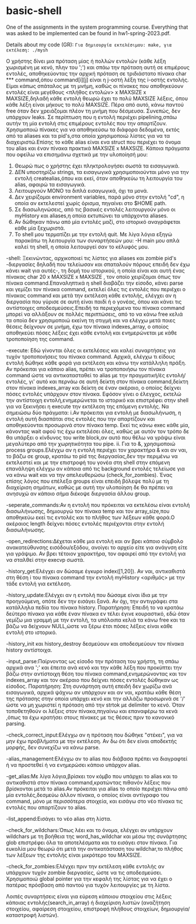 # basic-shell
One of the assignments in the system programming course.
Everything that was asked to be implemented can be found in hw1-spring-2023.pdf.


Details about my code (GR):
`Για δημιουργία εκτελέσιμου: make, για εκτέλεση: ./mysh`


Ο χρήστης δίνει μια πρόταση μίας ή πολλών εντολών (κάθε λέξη χωρισμένη με κενό, πλην του ';') και σπάω την πρόταση αυτή σε επιμέρους εντολές, αποθηκεύοντας την αρχική πρόταση
σε τριδιάστατο πίνακα char *** command,όπου command[i][j] είναι η j-οστή λέξη της i-οστής εντολής.
Είμαι κάπως σπάταλος με τη μνήμη, καθώς οι πίνακες που αποθηκεύουν εντολές είναι μεγέθους <πλήθος εντολών> x MAXSIZE x MAXSIZE,δηλαδή κάθε εντολή θεωρώ έχει το πολύ MAXSIZE 
λέξεις, όπου κάθε λέξη είναι μήκους το πολύ MAXSIZE. Πέρα από αυτό, κάνω παντού free όταν δεν χρειάζομαι πλέον τη μνήμη που δέσμευσα. Συνεπώς, δεν υπάρχουν leaks.
Σε περίπτωση που η εντολή περιέχει pipelining,σπάω αυτήν τη μία εντολή  στις επιμέρους εντολές που την απαρτίζουν.
Χρησιμοποιώ πίνακες για να αποθηκεύσω τα διάφορα δεδομένα, εκτός από τα aliases και τα pid's,στα οποία χρησιμοποιώ λίστες για να τα διαχειριστώ.Επίσης το κάθε alias
είναι ενα struct που περιέχει το όνομα του alias και έναν πίνακα πρακτικά MAXSIZE x MAXSIZE.
Κάποια πράγματα που οφείλω να επισημάνω σχετικά με την υλοποίησή μου:
   1. Θεωρώ πως ο χρήστης έχει πληκτρολογήσει σωστά τα εισαγωγικά.
   2. ΔΕΝ υποστηρίζω strings, τα εισαγωγικά χρησιμοποιούνται μόνο για την εντολή createalias,όπου και εκεί, όταν αποθηκεύω τη λειτουργία του alias, αφαιρώ τα εισαγωγικά.
   3. Λειτουργούν ΜΟΝΟ τα διπλά εισαγωγικά, όχι τα μονά.
   4. Δεν χειρίζομαι environment variables, παρά μόνο στην εντολή "cd", η οποία αν εκτελεστεί χωρίς όρισμα, πηγαίνει στο $HOME path.
   5. Σε διασωληνώσεις, από τις βασικές εντολές λειτουργούν μόνο οι myHistory και aliases,η οποία εκτυπώνει τα υπάρχοντα aliases. 
   6. Αν δώθηκαν πάνω από μία εντολές μαζί, στο ιστορικό αναγράφεται κάθε μία ξεχωριστά.
   7. Το shell μου τερματίζει με την εντολή quit.
Με λίγα λόγια εξηγώ παρακάτω τη λειτουργία των συναρτήσεών μου:
-Η main μου απλά καλεί τη shell, η οποία λειτουργεί σαν το κέλυφός μου.
	
-shell: Ξεκινώντας, αρχικοποιεί τις λίστες για aliases και zombie pid's -διεργασίες δηλαδή που τελείωσαν και σπαταλούν πόρους επειδή δεν έχω κάνει wait για αυτές-, τη δομή του ιστορικού, η οποία είναι και αυτή ένας πίνακας char 20 x MAXSIZE x MAXSIZE , τον οποίο χειρίζομαι όπως τον πίνακα command.Επαναληπτικά η shell διαβάζει την είσοδο, κάνει parse και γεμίζει τον πίνακα command, εκτελεί όλες τις εντολές που περιέχει ο πίνακας command και μετά την εκτέλεση κάθε εντολής, ελέγχει αν η διεργασία που γύρισε σε αυτή είναι παιδί ή ο γονέας, όπου και κάνει τις αντίστοιχες αποδεσμεύσεις.Επειδή τα περιεχόμενα του πίνακα command μπορεί να αλλάξουν σε πολλές περιπτώσεις, από το να κάνω free κελιά τα οποία δεν χρησιμοποιώ εκείνη τη στιγμή και να ελέγχω μετά ποιες θέσεις δείχνουν σε μνήμη, έχω τον πίνακα indexes_array, ο οποίος αποθηκεύει πόσες λέξεις έχει κάθε 
εντολή και ενημερώνεται με κάθε τροποποίηση της command.
	
-execute: Εδώ γίνονται όλες οι εκτελέσεις και καλεί συναρτήσεις για τυχόν τροποποιήσεις του πίνακα command. Αρχικά, ελέγχω τι είδους εντολή δώθηκε κάθε φορά για εκτέλεση και κάνω την κατάλληλη πράξη. Αν πρόκειται για κάποιο alias, πρέπει να τροποποιήσω τον πίνακα command ώστε να αντικατασταθεί το alias με την πραγματική/ές εντολή/εντολές, γι' αυτό και περνάω σε αυτή δείκτη στον πίνακα command,δείκτη στον πίνακα indexes_array και δείκτη σε έναν ακέραιο, ο οποίος δείχνει πόσες εντολές υπάρχουν στον πίνακα. Εφόσον γίνει ο έλεγχος, εκτελώ την αντίστοιχη εντολή,ενημερώνεται το ιστορικό και επιστρέφει στην shell για να ξεκινήσει η execute την εκτέλεση της επόμενη εντολής. 
  Να σημειώσω δύο πράγματα:
  		i.Αν πρόκειται για εντολή με διασωλήνωση, η εντολή αυτή διασπάται στις εντολές που την απαρτίζουν και αποθηκεύονται προσωρινά στον πίνακα temp. Εκεί τις κάνω exec κάθε μία, κάνοντας wait αφού τις έχω εκτελέσει όλες, καθώς με αυτόν
τον τρόπο δε θα υπάρξει ο κίνδυνος του write block,αν αυτό που θέλω να γράψω είναι μεγαλύτερο από την χωρητικότητα του pipe.
		ii. Για το &, χρησιμοποιώ process groups.Ελέγχω αν η εντολή περιέχει τον χαρακτήρα & και αν ναι, το βάζω σε group, κρατάω το pid της διεργασίας,δεν την περιμένω να εκτελεστεί και με την επιστροφή του γονέα στη shell στην επόμενη επανάληψη ελέγχω αν κάποια από τις background εντολές τελείωσε για να κάνω wait και να την απελευθερώσω (check_for_zombies).
Ένας επίσης λόγος που επέλεξα groups είναι επειδή βόλεψε πολύ με τη διαχείριση σημάτων, καθώς με αυτή την υλοποίηση δε θα πρέπει να ανησυχώ αν κάποιο σήμα διέκοψε διεργασία άλλου group.
	
-seperate_commands:Αν η εντολή που πρόκειται να εκτελέσω είναι εντολή διασωλήνωσης, δημιουργώ τον πίνακα temp και τον array_size,που αποθηκεύω εκεί τις εντολές και το πλήθος των λέξεων κάθε φορά.Ο ακέραιος length δείχνει πόσες εντολές περιέχονται στην εντολή διασωλήνωσης.
	
-open_redirections:Δέχεται κάθε μια εντολή και αν βρει κάποιο σύμβολο ανακατεύθυνσης εισόδου/εξόδου, ανοίγει το αρχείο είτε για ανάγνση είτε για γράψιμο. Αν βρει τέτοιον χαρακτήρα, τον αφαιρεί από την εντολή για να σταλθεί στην execvp σωστά.
	
-history_get:Ελέγχει αν δώσαμε έγκυρο index([1,20]). Αν ναι, αντικαθιστά στη θέση i του πίνακα command την εντολή myHistory <αριθμός> με την τάδε εντολή για εκτέλεση.
	
-history_update:Ελέγχει αν η εντολή που δώσαμε είναι ίδια με την προηγούμενη, οπότε δεν την εισάγει ξανά. Αν όχι, την αντιγράφει στα κατάλληλα πεδία του πίνακα history.
		Παρατήρηση: Επειδή το να κρατάω δεύτερο πίνακα για κάθε έναν πίνακα εν τέλει έγινε κουραστικό, εδώ όταν γεμίζω μια γραμμή με την εντολή, τα υπόλοιπα κελιά τα κάνω free και τα βάζω να δείχνουν  NULL,ώστε να ξέρω έτσι πόσες λέξεις είναι κάθε εντολή στο ιστορικό.
	
-history_init και history_destroy δεσμεύουν και αποδεσμεύουν τον πίνακα history αντίστοιχα.
	
-input_parse:Παίρνοντας ως είσοδο την πρόταση του χρήστη, τη σπάω αρχικά ανα ';' και έπειτα ανά κενό και την κάθε λέξη που προκύπτει την βάζω στην αντίστοιχη θέση του πίνακα command,ενημερώνοντας και τον indexes_array και τον ακέραιο που δείχνει πόσες εντολές δώθηκαν ως είσοδος.
		Παρατήρηση: Στη συνάρτηση αυτή επειδή δεν χωρίζω ανά εισαγωγικά, αρχικά ψάχνω αν υπάρχουν και αν ναι, κρατάω κάθε θέση της πρότασης στην οποία υπάρχει κενό και την αλλάζω προσωρινά σε '/' ώστε να μη χωριστεί η πρόταση από την strtok με delimiter το κενό. Όταν τοποθετηθούν οι λέξεις στον πίνακα,πηγαίνω και επαναφέρω τα κενά ,όπως τα έχω κρατήσει στους πίνακες με τις θέσεις πριν το κανονικό parsing.
	
-check_correct_input:Ελέγχω αν η πρόταση που δώθηκε "στέκει", για να μην έχω προβλήματα με την εκτέλεση. Αν δω ότι δεν είναι αποδεκτής μορφής, δεν συνεχίζω να κάνω parse.
	
-alias_management:Ελέγχω αν το alias που διάβασα πρέπει να διαγραφτεί ή να προστεθεί ή να ενημερώσει κάποιο υπάρχον alias.
	
-get_alias:Με λίγα λόγια,βρίσκει τον κόμβο που υπάρχει το alias και το αντικαθιστά στον πίνακα command,κρατώντας πιθανόν λέξεις που βρίσκονται μετά το alias.Αν πρόκειται για alias το οποίο περιέχει πάνω από μία εντολές,δεσμεύω άλλον πίνακα, ο οποίος είναι αντίγραφο του command,
		   μόνο με περισσότερα στοιχεία, και εισάγω στο νέο πίνακα τις εντολές που απαρτίζουν το alias.
	
-list_append:Εισάγει το νέο alias στη λίστα.
	
-check_for_wildchars:Όπως λέει και το όνομα, ελέγχει αν υπάρχουν wildchars με τη βοήθεια της word_has_wildchar και μέσω της συνάρτησης glob επιστρέφει όλα τα αποτελέσματα και τα εισάγει στον πίνακα. Για ευκολία μου θεωρώ ότι μετά την αντικατάσταση του wildchar,το πλήθος των λέξεων της εντολής είναι μικρότερο του MAXSIZE.
	
-check_for_zombies:Ελέγχει πριν την εκτέλεση κάθε εντολής αν υπάρχουν τυχόν zombie διεργασίες, ώστε να τις αποδεσμεύσει. Χρησιμοποιώ global pointer για την κεφαλή της λίστας για να έχει ο πατέρας πρόσβαση από παντού για τυχόν λειτουργίες με τη λίστα.

Λοιπές συναρτήσεις είναι για εύρεση κάποιου στοιχείου στις λέξεις κάποιας εντολής(search_in_array) ή διαχείριση λιστών (αναζήτηση στοιχείου, αφαίρεση στοιχείου, επιστροφή πλήθους στοιχείων, δημιουργία/καταστροφή λιστών).
